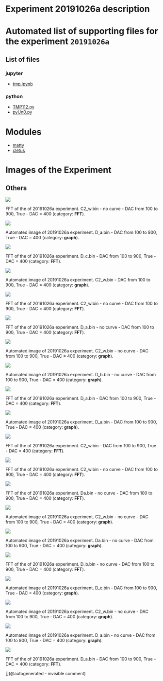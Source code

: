 # Experiment 20191026a description





# Automated list of supporting files for the __experiment `20191026a`__

## List of files

### jupyter

* [tmp.ipynb](/tmp.ipynb)


### python

* [TMP112.py](/matty/20191026a/TMP112.py)
* [pyUn0.py](/matty/20191026a/pyUn0.py)





# Modules

* [matty](/matty/)
* [cletus](/retired/cletus/)




# Images of the Experiment

## Others

![](/matty/20191026a/images/20191026a-8-fft.jpg)

FFT of the of 20191026a experiment. C2_w.bin - no curve - DAC from 100 to 900, True - DAC = 400 (category: __FFT__).

![](/matty/20191026a/images/20191026a-2.jpg)

Automated image of 20191026a experiment. D_a.bin - DAC from 100 to 900, True - DAC = 400 (category: __graph__).

![](/matty/20191026a/images/20191026a-1-fft.jpg)

FFT of the of 20191026a experiment. D_c.bin - DAC from 100 to 900, True - DAC = 400 (category: __FFT__).

![](/matty/20191026a/images/20191026a-3.jpg)

Automated image of 20191026a experiment. C2_w.bin - DAC from 100 to 900, True - DAC = 400 (category: __graph__).

![](/matty/20191026a/images/20191026a-7-fft.jpg)

FFT of the of 20191026a experiment. C2_w.bin - no curve - DAC from 100 to 900, True - DAC = 400 (category: __FFT__).

![](/matty/20191026a/images/20191026a-5-fft.jpg)

FFT of the of 20191026a experiment. D_a.bin - no curve - DAC from 100 to 900, True - DAC = 400 (category: __FFT__).

![](/matty/20191026a/images/20191026a-8.jpg)

Automated image of 20191026a experiment. C2_w.bin - no curve - DAC from 100 to 900, True - DAC = 400 (category: __graph__).

![](/matty/20191026a/images/20191026a-6.jpg)

Automated image of 20191026a experiment. D_b.bin - no curve - DAC from 100 to 900, True - DAC = 400 (category: __graph__).

![](/matty/20191026a/images/20191026a-2-fft.jpg)

FFT of the of 20191026a experiment. D_a.bin - DAC from 100 to 900, True - DAC = 400 (category: __FFT__).

![](/matty/20191026a/images/20191026a-4.jpg)

Automated image of 20191026a experiment. D_a.bin - DAC from 100 to 900, True - DAC = 400 (category: __graph__).

![](/matty/20191026a/images/20191026a-3-fft.jpg)

FFT of the of 20191026a experiment. C2_w.bin - DAC from 100 to 900, True - DAC = 400 (category: __FFT__).

![](/matty/20191026a/images/20191026a-9-fft.jpg)

FFT of the of 20191026a experiment. C2_w.bin - no curve - DAC from 100 to 900, True - DAC = 400 (category: __FFT__).

![](/matty/20191026a/images/20191026a-10-fft.jpg)

FFT of the of 20191026a experiment. Da.bin - no curve - DAC from 100 to 900, True - DAC = 400 (category: __FFT__).

![](/matty/20191026a/images/20191026a-9.jpg)

Automated image of 20191026a experiment. C2_w.bin - no curve - DAC from 100 to 900, True - DAC = 400 (category: __graph__).

![](/matty/20191026a/images/20191026a-10.jpg)

Automated image of 20191026a experiment. Da.bin - no curve - DAC from 100 to 900, True - DAC = 400 (category: __graph__).

![](/matty/20191026a/images/20191026a-6-fft.jpg)

FFT of the of 20191026a experiment. D_b.bin - no curve - DAC from 100 to 900, True - DAC = 400 (category: __FFT__).

![](/matty/20191026a/images/20191026a-1.jpg)

Automated image of 20191026a experiment. D_c.bin - DAC from 100 to 900, True - DAC = 400 (category: __graph__).

![](/matty/20191026a/images/20191026a-7.jpg)

Automated image of 20191026a experiment. C2_w.bin - no curve - DAC from 100 to 900, True - DAC = 400 (category: __graph__).

![](/matty/20191026a/images/20191026a-5.jpg)

Automated image of 20191026a experiment. D_a.bin - no curve - DAC from 100 to 900, True - DAC = 400 (category: __graph__).

![](/matty/20191026a/images/20191026a-4-fft.jpg)

FFT of the of 20191026a experiment. D_a.bin - DAC from 100 to 900, True - DAC = 400 (category: __FFT__).










[](@autogenerated - invisible comment)